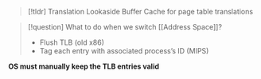 > [!tldr] Translation Lookaside Buffer
> Cache for page table translations


> [!question] What to do when we switch [[Address Space]]?
> * Flush TLB (old x86)
> * Tag each entry with associated process’s ID (MIPS)

**OS must manually keep the TLB entries valid**

